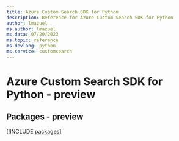 ```yaml
---
title: Azure Custom Search SDK for Python
description: Reference for Azure Custom Search SDK for Python
author: lmazuel
ms.author: lmazuel
ms.data: 07/20/2023
ms.topic: reference
ms.devlang: python
ms.service: customsearch
---
```

# Azure Custom Search SDK for Python - preview
## Packages - preview
[!INCLUDE [packages](custom-search-index.md)]